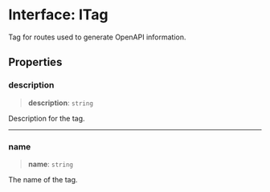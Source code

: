 # Interface: ITag

Tag for routes used to generate OpenAPI information.

## Properties

### description

> **description**: `string`

Description for the tag.

***

### name

> **name**: `string`

The name of the tag.

